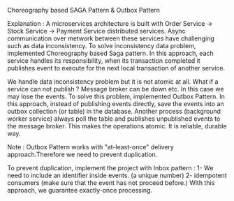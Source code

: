 Choreography based SAGA Pattern & Outbox Pattern

Explanation : 
A microservices architecture is built with Order Service -> Stock Service -> Payment Service  distributed services. 
Async communication over metwork between these services have challenging such as data inconsistency. To solve inconsistency data problem, implemented Choreography based Saga pattern. 
In this approach,  each service handles its responsibility, when its transaction completed  it publishes event to execute for the next local transaction of another service. 

We handle data inconsistency problem but it is not atomic at all.  What if a service can not publish ? Message broker can be down etc. In this case we may lose the events. 
To solve this problem,  implemented Outbox Pattern. 
In this approach,  instead of publishing events directly, save the events into an outbox collection (or table) in the database. Another process (background worker service) always poll the table and publishes unpublished events to the message broker. 
This makes the operations atomic. It is reliable, durable way. 

Note : 
Outbox Pattern works with "at-least-once"  delivery approach.Therefore we need to prevent duplication.  

To prevent duplication, implement the project with Inbox pattern : 
1-  We need to include an identifier inside events. (a unique number)
2- idempotent consumers (make sure that the event has not proceed before.)
With this approach, we guarantee exactly-once processing. 


